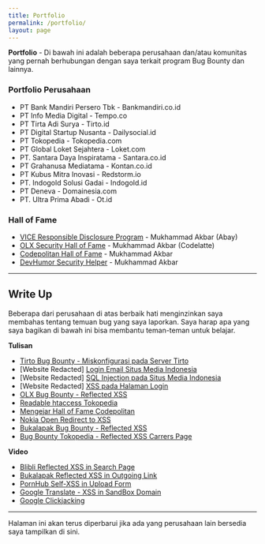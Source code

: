 ```yaml
---
title: Portfolio
permalink: /portfolio/
layout: page
---
```


<p><strong>Portfolio</strong> - Di bawah ini adalah beberapa perusahaan dan/atau komunitas yang pernah berhubungan dengan saya terkait program Bug Bounty dan lainnya.</p>

<h3>Portfolio Perusahaan</h3>

<ul>
    <li>PT Bank Mandiri Persero Tbk - Bankmandiri.co.id</li>
    <li>PT Info Media Digital - Tempo.co</li>
    <li>PT Tirta Adi Surya - Tirto.id</li>
    <li>PT Digital Startup Nusanta - Dailysocial.id</li>
    <li>PT Tokopedia - Tokopedia.com</li>
    <li>PT&nbsp;Global&nbsp;Loket&nbsp;Sejahtera - Loket.com</li>
    <li>PT.&nbsp;Santara&nbsp;Daya Inspiratama - Santara.co.id</li>
    <li>PT Grahanusa Mediatama - Kontan.co.id</li>
    <li>PT Kubus Mitra Inovasi - Redstorm.io</li>
    <li>PT. Indogold Solusi Gadai - Indogold.id</li>
    <li>PT&nbsp;Deneva - Domainesia.com</li>
    <li>PT. Ultra Prima Abadi - Ot.id</li>
</ul>

<h3>Hall of Fame</h3>

<ul>
    <li><a href="https://www.vice.com/en/page/vice-responsible-disclosure-policy" target="_blank" rel="noreferrer noopener">VICE Responsible Disclosure Program</a> - Mukhammad Akbar (Abay)</li>
    <li><a href="https://security.olx.com/security-hall-of-fame.html" target="_blank" rel="noreferrer noopener">OLX Security Hall of Fame</a> - Mukhammad Akbar (Codelatte)</li>
    <li><a href="https://www.codepolitan.com/credit-to-bug-reporter" target="_blank" rel="noreferrer noopener">Codepolitan Hall of Fame</a> - Mukhammad Akbar</li>
    <li><a href="https://devhumor.com/pages/privacy" target="_blank" rel="noreferrer noopener">DevHumor Security Helper</a> - Mukhammad Akbar</li>
</ul>

<hr>

<h2>Write Up</h2>

<p>Beberapa dari perusahaan di atas berbaik hati menginzinkan saya membahas tentang temuan bug yang saya laporkan. Saya harap apa yang saya bagikan di bawah ini bisa membantu teman-teman untuk belajar.</p>

<p><strong>Tulisan</strong></p>

<ul>
    <li><a href="https://abaykan.com/tirto-bug-bounty-miskonfigurasi-server-tirtoid/">Tirto Bug Bounty - Miskonfigurasi pada Server Tirto</a></li>
    <li>[Website Redacted] <a href="https://abaykan.com/miskonfigurasi-hingga-login-ke-email-situs-berita-di-indonesia/">Login Email Situs Media Indonesia</a></li>
    <li>[Website Redacted] <a href="https://abaykan.com/sql-injection-pada-situs-media-indonesia/">SQL Injection pada Situs Media Indonesia</a></li>
    <li>[Website Redacted] <a href="https://abaykan.com/xss-pada-halaman-login/">XSS pada Halaman Login</a></li>
    <li><a href="https://abaykan.com/olx-bug-bounty-reflected-xss/">OLX Bug Bounty - Reflected XSS</a></li>
    <li><a href="https://abaykan.com/readable-htaccess-tokopedia/">Readable htaccess Tokopedia</a></li>
    <li><a href="https://abaykan.com/mengejar-hall-of-fame-codepolitan/">Mengejar Hall of Fame Codepolitan</a></li>
    <li><a href="https://abaykan.com/nokia-open-redirect-to-xss/">Nokia Open Redirect to XSS</a></li>
    <li><a href="https://abaykan.com/bukalapak-bug-bounty-reflected-xss-komunitas-bukalapak/">Bukalapak Bug Bounty - Reflected XSS</a></li>
    <li><a href="https://abaykan.com/bug-bounty-tokopedia-careers-page/">Bug Bounty Tokopedia - Reflected XSS Carrers Page</a></li>
</ul>

<p><strong>Video</strong></p>

<ul>
    <li><a href="https://www.youtube.com/watch?v=8Ab59Aqw8Kg">Blibli Reflected XSS in Search Page</a></li>
    <li><a href="https://www.youtube.com/watch?v=4CvrRIc5SP4">Bukalapak Reflected XSS in Outgoing Link</a></li>
    <li><a href="https://www.youtube.com/watch?v=DpYvR_O76z8">PornHub Self-XSS in Upload Form</a></li>
    <li><a href="https://www.youtube.com/watch?v=vkdkO1_0UMw">Google Translate - XSS in SandBox Domain</a></li>
    <li><a href="https://www.youtube.com/watch?v=Fkzm8ZUFZ0E">Google Clickjacking</a></li>
</ul>

<hr/>

<p>Halaman ini akan terus diperbarui jika ada yang perusahaan lain bersedia saya tampilkan di sini.</p>
